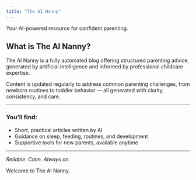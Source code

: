 ```yaml
---
title: "The AI Nanny"
---
```


Your AI-powered resource for confident parenting.

## What is The AI Nanny?

The AI Nanny is a fully automated blog offering structured parenting advice, generated by artificial intelligence and informed by professional childcare expertise.

Content is updated regularly to address common parenting challenges, from newborn routines to toddler behavior — all generated with clarity, consistency, and care.

---

### You’ll find:
- Short, practical articles written by AI
- Guidance on sleep, feeding, routines, and development
- Supportive tools for new parents, available anytime

---

*Reliable. Calm. Always on.*

Welcome to The AI Nanny.
